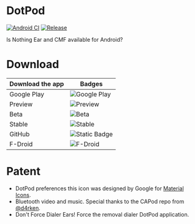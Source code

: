 # DotPod
[![Android CI](https://github.com/NurMi-io/DotPod/actions/workflows/android.yml/badge.svg)](https://github.com/NurMi-io/DotPod/actions/workflows/android.yml) [![Release](https://img.shields.io/github/v/release/NurMi-io/DotPod?include_prereleases)](https://github.com/NurMi-io/DotPod/releases/latest)

Is Nothing Ear and CMF available for Android?
# Download
| Download the app | Badges          |
| ------- | ------------------ |
| Google Play   | ![Google Play](https://img.shields.io/badge/Google%20Play-Coming%20Soon-green?logo=GooglePlay&logoColor=%239fd900) |
| Preview    | ![Preview](https://img.shields.io/badge/Preview-Released-green?logo=Android&logoColor=%239fd900&label=Preview) |
| Beta   | ![Beta](https://img.shields.io/badge/Beta-Released-green?logo=Android&logoColor=%239fd900) |
| Stable   | ![Stable](https://img.shields.io/badge/Stable-Released-green?logo=Android&logoColor=%239fd900)                |
| GitHub   | ![Static Badge](https://img.shields.io/badge/GitHub-Released-green?logo=GitHub&logoColor=%239fd900)                |
| F-Droid   | ![F-Droid](https://img.shields.io/badge/FDroid-Coming%20Soon-green?logo=F-Droid&logoColor=%239fd900&label=F-Droid) |
# Patent
* DotPod preferences this icon was designed by Google for [Material Icons](https://pictogrammers.com/library/mdi/).
* Bluetooth video and music. Special thanks to the CAPod repo from [@d4rken](https://github.com/d4rken).
* Don't Force Dialer Ears! Force the removal dialer DotPod application.

